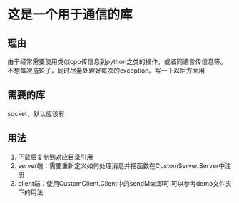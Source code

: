# 这是一个用于通信的库
## 理由
由于经常需要使用类似cpp传信息到python之类的操作，或者同语言传信息等。不想每次造轮子，同时尽量处理好每次的exception。写一下以后方面用

## 需要的库 
socket，默认应该有

## 用法
1. 下载后复制到对应目录引用
2. server端：需要重新定义如何处理消息并把函数在CustomServer.Server中注册
3. client端：使用CustomClient.Client中的sendMsg即可
可以参考demo文件夹下的用法